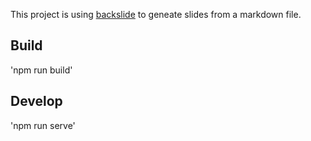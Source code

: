 
This project is using [backslide](https://github.com/sinedied/backslide) to geneate slides from a markdown file.

## Build
'npm run build'

## Develop
'npm run serve'